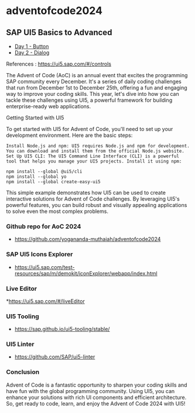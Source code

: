 # adventofcode2024

## SAP UI5 Basics to Advanced

* [Day 1 - Button](https://github.com/yogananda-muthaiah/adventofcode2024/tree/main/aoc-day01)
* [Day 2 - Dialog](https://github.com/yogananda-muthaiah/adventofcode2024/tree/main/aoc-day02)

References : https://ui5.sap.com/#/controls

The Advent of Code (AoC) is an annual event that excites the programming SAP community every December. It's a series of daily coding challenges that run from December 1st to December 25th, offering a fun and engaging way to improve your coding skills. This year, let's dive into how you can tackle these challenges using UI5, a powerful framework for building enterprise-ready web applications.


Getting Started with UI5

To get started with UI5 for Advent of Code, you'll need to set up your development environment. Here are the basic steps:

    Install Node.js and npm: UI5 requires Node.js and npm for development. You can download and install them from the official Node.js website.
    Set Up UI5 CLI: The UI5 Command Line Interface (CLI) is a powerful tool that helps you manage your UI5 projects. Install it using npm:
```
npm install --global @ui5/cli
npm install --global yo
npm install --global create-easy-ui5
```

This simple example demonstrates how UI5 can be used to create interactive solutions for Advent of Code challenges. By leveraging UI5's powerful features, you can build robust and visually appealing applications to solve even the most complex problems.

### Github repo for AoC 2024
* https://github.com/yogananda-muthaiah/adventofcode2024

### SAP UI5 Icons Explorer

* https://ui5.sap.com/test-resources/sap/m/demokit/iconExplorer/webapp/index.html

### Live Editor
*https://ui5.sap.com/#/liveEditor

### UI5 Tooling
* https://sap.github.io/ui5-tooling/stable/

### UI5 Linter
* https://github.com/SAP/ui5-linter

### Conclusion

Advent of Code is a fantastic opportunity to sharpen your coding skills and have fun with the global programming community. Using UI5, you can enhance your solutions with rich UI components and efficient architecture. So, get ready to code, learn, and enjoy the Advent of Code 2024 with UI5!


